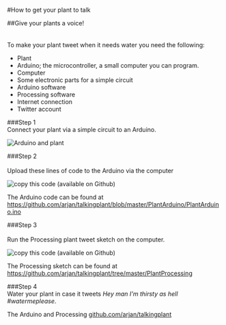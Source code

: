 #How to get your plant to talk

##Give your plants a voice! 
<br> <br> <br> 
To make your plant tweet when it needs water you need the following:
* Plant
* Arduino; the microcontroller, a small computer you can program.
* Computer
* Some electronic parts for a simple circuit
* Arduino software
* Processing software
* Internet connection
* Twitter account

###Step 1 <br> 
Connect your plant via a simple circuit to an Arduino.  

![Arduino and plant](Arduino-plant.png)

###Step 2 <br>   
Upload these lines of code to the Arduino via the computer

![copy this code \(available on Github\)](Arduino-plant-code.png)

The Arduino code can be found at https://github.com/arjan/talkingplant/blob/master/PlantArduino/PlantArduino.ino  

###Step 3<br>  
Run the Processing plant tweet sketch on the computer.  
 
![copy this code \(available on Github\)](Processing.png)

The Processing sketch can be found at https://github.com/arjan/talkingplant/tree/master/PlantProcessing  


###Step 4 <br> 
Water your plant in case it tweets *Hey man I'm thirsty as hell #watermeplease*.  


The Arduino and Processing [github.com/arjan/talkingplant](https://github.com/arjan/talkingplant)
